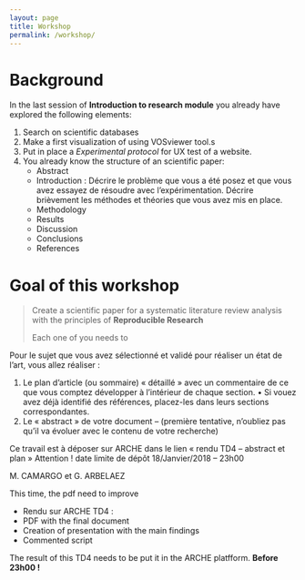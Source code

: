 ```yaml
---
layout: page
title: Workshop
permalink: /workshop/
---
```


# Background
In the last session of **Introduction to research module** you already have explored the following elements:

1. Search on scientific databases
2. Make a first visualization of using VOSviewer tool.s
2. Put in place a *Experimental protocol* for UX test of a website.
3. You already know the structure of an scientific paper:
    + Abstract
    + Introduction : Décrire le problème que vous a été posez et que vous avez essayez de résoudre avec l’expérimentation. Décrire brièvement les méthodes et théories que vous avez mis en place.
    + Methodology
    + Results
    + Discussion
    + Conclusions
    + References


# Goal of this workshop

> Create a scientific paper for a systematic literature review analysis  with the principles of **Reproducible Research** 
> 
> 
> Each one of you needs to 

Pour le sujet que vous avez sélectionné et validé pour réaliser un état de l’art, vous allez réaliser :
1.  Le plan d’article (ou sommaire) « détaillé » avec un commentaire de ce que vous comptez développer à l’intérieur de chaque section.
•   Si vouez avez déjà identifié des références, placez-les dans leurs sections correspondantes.  
2.  Le « abstract » de votre document – (première tentative, n’oubliez pas qu’il va évoluer avec le contenu de votre recherche)

Ce travail est à déposer sur ARCHE dans le lien « rendu TD4 – abstract et plan »
Attention ! date limite de dépôt 18/Janvier/2018 – 23h00

M. CAMARGO et G. ARBELAEZ





This time, the pdf need to improve


- Rendu sur ARCHE TD4 :
- PDF with the final document
- Creation of presentation with the main findings
- Commented script

The result of this TD4 needs to be put it in the ARCHE platfform. **Before 23h00 !**


# 
